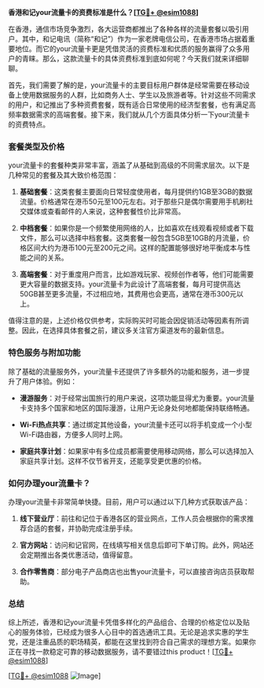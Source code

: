 **香港和记your流量卡的资费标准是什么？[[TG💪+ @esim1088](https://t.me/s/esim1088)]**

在香港，通信市场竞争激烈，各大运营商都推出了各种各样的流量套餐以吸引用户。其中，和记电讯（简称“和记”）作为一家老牌电信公司，在香港市场占据着重要地位。而它的your流量卡更是凭借灵活的资费标准和优质的服务赢得了众多用户的青睐。那么，这款流量卡的具体资费标准到底如何呢？今天我们就来详细聊聊。

首先，我们需要了解的是，your流量卡的主要目标用户群体是经常需要在移动设备上使用数据服务的人群，比如商务人士、学生以及旅游者等。针对这些不同需求的用户，和记推出了多种资费套餐，既有适合日常使用的经济型套餐，也有满足高频率数据需求的高端套餐。接下来，我们就从几个方面具体分析一下your流量卡的资费特点。

### 套餐类型及价格

your流量卡的套餐种类非常丰富，涵盖了从基础到高级的不同需求层次。以下是几种常见的套餐及其大致价格范围：

1. **基础套餐**：这类套餐主要面向日常轻度使用者，每月提供约1GB至3GB的数据流量。价格通常在港币50元至100元左右。对于那些只是偶尔需要用手机刷社交媒体或查看邮件的人来说，这种套餐性价比非常高。

2. **中档套餐**：如果你是一个频繁使用网络的人，比如喜欢在线观看视频或者下载文件，那么可以选择中档套餐。这类套餐一般包含5GB至10GB的月流量，价格区间大约为港币100元至200元之间。这样的配置能够很好地平衡成本与性能之间的关系。

3. **高端套餐**：对于重度用户而言，比如游戏玩家、视频创作者等，他们可能需要更大容量的数据支持。your流量卡为此设计了高端套餐，每月可提供高达50GB甚至更多流量，不过相应地，其费用也会更高，通常在港币300元以上。

值得注意的是，上述价格仅供参考，实际购买时可能会因促销活动等因素有所调整。因此，在选择具体套餐之前，建议多关注官方渠道发布的最新信息。

### 特色服务与附加功能

除了基础的流量服务外，your流量卡还提供了许多额外的功能和服务，进一步提升了用户体验。例如：

- **漫游服务**：对于经常出国旅行的用户来说，这项功能显得尤为重要。your流量卡支持多个国家和地区的国际漫游，让用户无论身处何地都能保持联络畅通。
  
- **Wi-Fi热点共享**：通过绑定其他设备，your流量卡还可以将手机变成一个小型Wi-Fi路由器，方便多人同时上网。

- **家庭共享计划**：如果家中有多位成员都需要使用移动网络，那么可以选择加入家庭共享计划。这样不仅节省开支，还能享受更优惠的价格。

### 如何办理your流量卡？

办理your流量卡非常简单快捷。目前，用户可以通过以下几种方式获取该产品：

1. **线下营业厅**：前往和记位于香港各区的营业网点，工作人员会根据你的需求推荐合适的套餐，并协助完成注册手续。

2. **官方网站**：访问和记官网，在线填写相关信息后即可下单订购。此外，网站还会定期推出各类优惠活动，值得留意。

3. **合作零售商**：部分电子产品商店也出售your流量卡，可以直接咨询店员获取帮助。

### 总结

综上所述，香港和记your流量卡凭借多样化的产品组合、合理的价格定位以及贴心的服务体验，已经成为很多人心目中的首选通讯工具。无论是追求实惠的学生党，还是注重品质的职场精英，都能在这里找到符合自己需求的理想方案。如果你正在寻找一款稳定可靠的移动数据服务，请不要错过this product！[[TG💪+ @esim1088](https://t.me/s/esim1088)]

[[TG💪+ @esim1088](https://t.me/s/esim1088) ![Image](https://i.postimg.cc/4NQfJmqS/Snipaste-2025-05-13-00-14-12.png)]